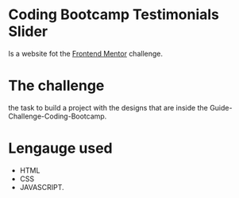 # Coding Bootcamp Testimonials Slider
Is a website fot the [Frontend Mentor](https://www.frontendmentor.io/challenges) challenge.

# The challenge
 the task to build a project with the designs that are inside the Guide-Challenge-Coding-Bootcamp.

 # Lengauge used
- HTML
- CSS
- JAVASCRIPT.